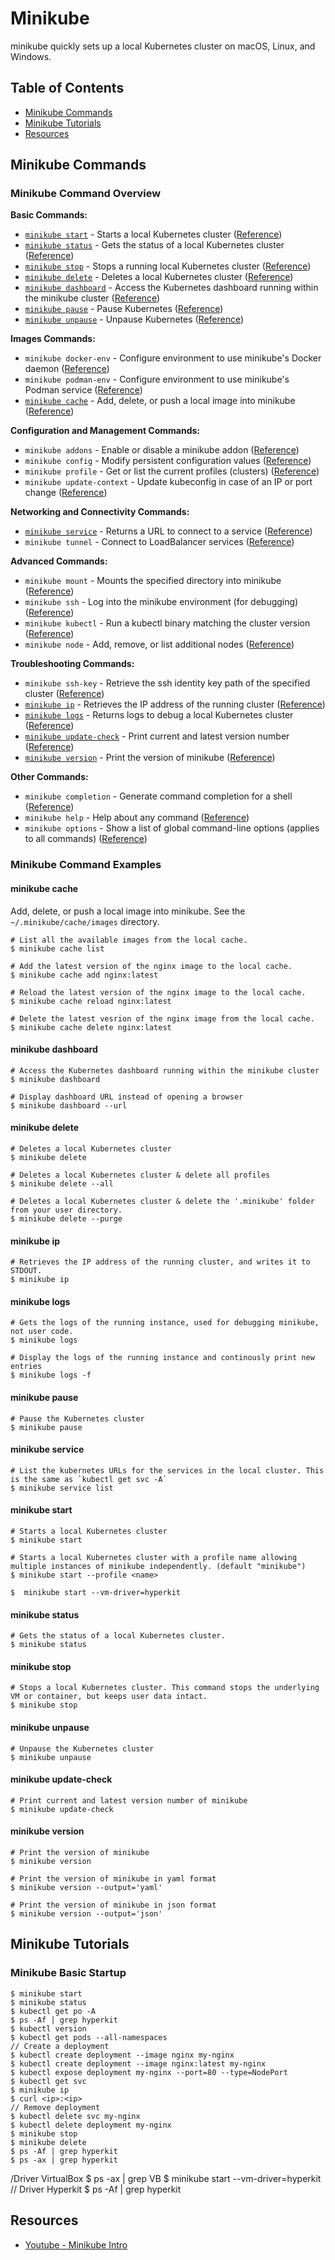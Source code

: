 # Minikube 
minikube quickly sets up a local Kubernetes cluster on macOS, Linux, and Windows. 


## Table of Contents
* [Minikube Commands](#minikube-commands)
* [Minikube Tutorials](#minikube-tutorials)
* [Resources](#resources)

## Minikube Commands

### Minikube Command Overview
**Basic Commands:**
* [`minikube start`](#minikube-start) - Starts a local Kubernetes cluster ([Reference](https://minikube.sigs.k8s.io/docs/commands/start/))
* [`minikube status`](#minikube-status) - Gets the status of a local Kubernetes cluster ([Reference](https://minikube.sigs.k8s.io/docs/commands/status/))
* [`minikube stop`](#minikube-stop) - Stops a running local Kubernetes cluster ([Reference](https://minikube.sigs.k8s.io/docs/commands/stop/))
* [`minikube delete`](#minikube-delete) - Deletes a local Kubernetes cluster ([Reference](https://minikube.sigs.k8s.io/docs/commands/delete/))
* [`minikube dashboard`](#minikube-dashboard) - Access the Kubernetes dashboard running within the minikube cluster ([Reference](https://minikube.sigs.k8s.io/docs/commands/dashboard/))
* [`minikube pause`](#minikube-pause) - Pause Kubernetes ([Reference](https://minikube.sigs.k8s.io/docs/commands/pause/))
* [`minikube unpause`](#minikube-unpause) - Unpause Kubernetes ([Reference](https://minikube.sigs.k8s.io/docs/commands/unpause/))

**Images Commands:**
* `minikube docker-env` - Configure environment to use minikube's Docker daemon ([Reference](https://minikube.sigs.k8s.io/docs/commands/docker-env/))
* `minikube podman-env` - Configure environment to use minikube's Podman service ([Reference]())
* [`minikube cache`](#minikube-cache ) - Add, delete, or push a local image into minikube ([Reference](https://minikube.sigs.k8s.io/docs/commands/cache/))

**Configuration and Management Commands:**
* `minikube addons` - Enable or disable a minikube addon ([Reference](https://minikube.sigs.k8s.io/docs/commands/addons/))
* `minikube config` - Modify persistent configuration values ([Reference](https://minikube.sigs.k8s.io/docs/commands/config/))
* `minikube profile` - Get or list the current profiles (clusters) ([Reference](https://minikube.sigs.k8s.io/docs/commands/profile/))
* `minikube update-context` - Update kubeconfig in case of an IP or port change ([Reference](https://minikube.sigs.k8s.io/docs/commands/update-context/))

**Networking and Connectivity Commands:**
* [`minikube service`](#minikube-service) - Returns a URL to connect to a service ([Reference](https://minikube.sigs.k8s.io/docs/commands/service/))
* `minikube tunnel` - Connect to LoadBalancer services ([Reference](https://minikube.sigs.k8s.io/docs/commands/tunnel/))

**Advanced Commands:**
* `minikube mount` - Mounts the specified directory into minikube ([Reference](https://minikube.sigs.k8s.io/docs/commands/mount/))
* `minikube ssh` - Log into the minikube environment (for debugging) ([Reference](https://minikube.sigs.k8s.io/docs/commands/ssh/))
* `minikube kubectl` - Run a kubectl binary matching the cluster version ([Reference](https://minikube.sigs.k8s.io/docs/commands/kubectl/))
* `minikube node` - Add, remove, or list additional nodes ([Reference](https://minikube.sigs.k8s.io/docs/commands/node/))

**Troubleshooting Commands:**
* `minikube ssh-key` - Retrieve the ssh identity key path of the specified cluster ([Reference](https://minikube.sigs.k8s.io/docs/commands/ssh-key/))
* [`minikube ip`](#minikube-ip) - Retrieves the IP address of the running cluster ([Reference](https://minikube.sigs.k8s.io/docs/commands/ip/))
* [`minikube logs`](#minikube-logs) - Returns logs to debug a local Kubernetes cluster ([Reference](https://minikube.sigs.k8s.io/docs/commands/logs/))
* [`minikube update-check`](#minikube-update-check) - Print current and latest version number ([Reference](https://minikube.sigs.k8s.io/docs/commands/update-check/))
* [`minikube version`](#minikube-version) - Print the version of minikube ([Reference](https://minikube.sigs.k8s.io/docs/commands/version/))

**Other Commands:**
* `minikube completion` - Generate command completion for a shell ([Reference](https://minikube.sigs.k8s.io/docs/commands/completion/))
* `minikube help` - Help about any command ([Reference](https://minikube.sigs.k8s.io/docs/commands/help/))
* `minikube options` - Show a list of global command-line options (applies to all commands) ([Reference](https://minikube.sigs.k8s.io/docs/commands/options/))


### Minikube Command Examples


#### minikube cache  
Add, delete, or push a local image into minikube. See the `~/.minikube/cache/images` directory.

```shell
# List all the available images from the local cache.
$ minikube cache list

# Add the latest version of the nginx image to the local cache.
$ minikube cache add nginx:latest

# Reload the latest version of the nginx image to the local cache.
$ minikube cache reload nginx:latest

# Delete the latest vesrion of the nginx image from the local cache.
$ minikube cache delete nginx:latest
```

#### minikube dashboard
```shell
# Access the Kubernetes dashboard running within the minikube cluster
$ minikube dashboard

# Display dashboard URL instead of opening a browser
$ minikube dashboard --url
```

#### minikube delete  
```shell
# Deletes a local Kubernetes cluster
$ minikube delete

# Deletes a local Kubernetes cluster & delete all profiles
$ minikube delete --all

# Deletes a local Kubernetes cluster & delete the '.minikube' folder from your user directory.
$ minikube delete --purge
```

#### minikube ip
```shell
# Retrieves the IP address of the running cluster, and writes it to STDOUT.
$ minikube ip
```

#### minikube logs
```shell
# Gets the logs of the running instance, used for debugging minikube, not user code.
$ minikube logs

# Display the logs of the running instance and continously print new entries
$ minikube logs -f
```

#### minikube pause
```shell
# Pause the Kubernetes cluster
$ minikube pause
```

#### minikube service
```shell
# List the kubernetes URLs for the services in the local cluster. This is the same as `kubectl get svc -A`
$ minikube service list
```

#### minikube start  
```shell
# Starts a local Kubernetes cluster 
$ minikube start

# Starts a local Kubernetes cluster with a profile name allowing multiple instances of minikube independently. (default "minikube")
$ minikube start --profile <name>

$  minikube start --vm-driver=hyperkit
```

#### minikube status
```shell
# Gets the status of a local Kubernetes cluster.
$ minikube status
```

#### minikube stop
```shell
# Stops a local Kubernetes cluster. This command stops the underlying VM or container, but keeps user data intact.
$ minikube stop
```

#### minikube unpause
```shell
# Unpause the Kubernetes cluster
$ minikube unpause
```

#### minikube update-check
```shell
# Print current and latest version number of minikube
$ minikube update-check
```

#### minikube version  
```shell
# Print the version of minikube
$ minikube version

# Print the version of minikube in yaml format
$ minikube version --output='yaml'

# Print the version of minikube in json format
$ minikube version --output='json'
```

## Minikube Tutorials
### Minikube Basic Startup


```shell
$ minikube start
$ minikube status
$ kubectl get po -A
$ ps -Af | grep hyperkit
$ kubectl version
$ kubectl get pods --all-namespaces
// Create a deployment
$ kubectl create deployment --image nginx my-nginx
$ kubectl create deployment --image nginx:latest my-nginx
$ kubectl expose deployment my-nginx --port=80 --type=NodePort
$ kubectl get svc
$ minikube ip
$ curl <ip>:<ip>
// Remove deployment
$ kubectl delete svc my-nginx
$ kubectl delete deployment my-nginx
$ minikube stop
$ minikube delete
$ ps -Af | grep hyperkit
$ ps -ax | grep hyperkit
```








/Driver VirtualBox
$ ps -ax | grep VB
$  minikube start --vm-driver=hyperkit
// Driver Hyperkit
$ ps -Af | grep hyperkit




## Resources
* [Youtube - Minikube Intro](https://www.youtube.com/watch?v=4x0CZmF_U5o)